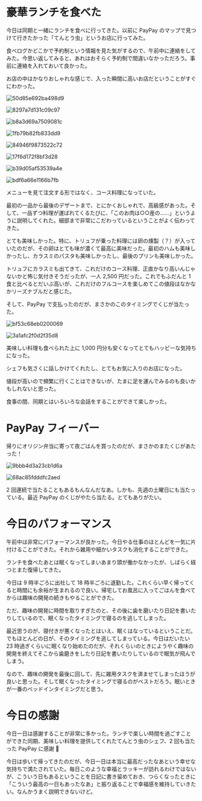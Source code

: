 # 豪華ランチを食べた
今日は同期と一緒にランチを食べに行ってきた。以前に PayPay のマップで見つけて行きたかった「てんとう虫」というお店に行ってみた。

食べログかどこかで予約制という情報を見た気がするので、午前中に連絡をしてみた。今思い返してみると、あれはおそらく予約制で間違いなかっただろう。事前に連絡を入れておいて良かった。

お店の中はかなりおしゃれな感じで、入った瞬間に高いお店だということがすぐにわかった。

![50d85e692ba498d9](https://noraworld.github.io/box-bulbasaur/2019/09/50d85e692ba498d9.jpg)

![8297a7d131c09c97](https://noraworld.github.io/box-bulbasaur/2019/09/8297a7d131c09c97.jpg)

![b8a3d69a7509081c](https://noraworld.github.io/box-bulbasaur/2019/09/b8a3d69a7509081c.jpg)

![1fb79b82fb833dd9](https://noraworld.github.io/box-bulbasaur/2019/09/1fb79b82fb833dd9.jpg)

![84946f9873522c72](https://noraworld.github.io/box-bulbasaur/2019/09/84946f9873522c72.jpg)

![17f6d172f8bf3d28](https://noraworld.github.io/box-bulbasaur/2019/09/17f6d172f8bf3d28.jpg)

![b39d05af53539a4e](https://noraworld.github.io/box-bulbasaur/2019/09/b39d05af53539a4e.jpg)

![bdf6a66e1166b7fb](https://noraworld.github.io/box-bulbasaur/2019/09/bdf6a66e1166b7fb.jpg)

メニューを見て注文する形ではなく、コース料理になっていた。

最初の一品から最後のデザートまで、とにかくおしゃれで、高級感があった。そして、一品ずつ料理が運ばれてくるたびに、「このお肉は○○産の......」というように説明してくれた。細部まで非常にこだわっているということがよく伝わってきた。

とても美味しかった。特に、トリュフが乗った料理には卵の燻製（？）が入っていたのだが、その卵はとても味が濃くて最高に美味だった。最初のハムも美味しかったし、カラスミのパスタも美味しかったし、最後のプリンも美味しかった。

トリュフにカラスミも出てきて、これだけのコース料理、正直かなり高いんじゃないかと怖じ気付きそうだったが、一人 2,500 円だった。これでもふだんと 1 食と比べるとだいぶ高いが、これだけのフルコースを楽しめてこの値段はなかなかリーズナブルだと感じた。

そして、PayPay で支払ったのだが、まさかのこのタイミングでくじが当たった。

![bf53c68eb0200069](https://noraworld.github.io/box-bulbasaur/2019/09/bf53c68eb0200069.png)

![3a1afc2f0d2f35d8](https://noraworld.github.io/box-bulbasaur/2019/09/3a1afc2f0d2f35d8.png)

美味しい料理も食べられた上に 1,000 円分も安くなってとてもハッピーな気持ちになった。

シェフも気さくに話しかけてくれたし、とてもお気に入りのお店になった。

値段が高いので頻繁に行くことはできないが、たまに足を運んでみるのも良いかもしれないと思った。

食事の間、同期とはいろいろな会話をすることができて楽しかった。

# PayPay フィーバー
帰りにオリジン弁当に寄って夜ごはんを買ったのだが、まさかのまたくじがあたった！

![9bbb4d3a23cb1d6a](https://noraworld.github.io/box-bulbasaur/2019/09/9bbb4d3a23cb1d6a.png)

![68ac85fdddfc2aed](https://noraworld.github.io/box-bulbasaur/2019/09/68ac85fdddfc2aed.jpg)

2 回連続で当たることもあるもんなんだなあ。しかも、先週の土曜日にも当たっている。最近 PayPay のくじがやたら当たる。とてもありがたい。

# 今日のパフォーマンス
午前中は非常にパフォーマンスが良かった。今日やる仕事のほとんどを一気に片付けることができた。それから雑用や細かいタスクも消化することができた。

ランチを食べたあとは眠くなってしまいあまり頭が働かなかったが、しばらく経つとまた復帰してきた。

今日は 9 時半ごろに出社して 18 時半ごろに退勤した。これくらい早く帰ってくると時間にも余裕が生まれるので良い。帰宅してお風呂に入ってごはんを食べてからは趣味の開発の続きもやることができた。

ただ、趣味の開発に時間を取りすぎたのと、その後に歯を磨いたり日記を書いたりしているので、眠くなったタイミングで寝るのを逃してしまった。

最近思うのが、寝付きが悪くなったとはいえ、眠くはなっているということだ。でもほとんどの日が、そのタイミングを逃してしまっている。今日はだいたい 23 時過ぎくらいに眠くなり始めたのだが、それくらいのときにようやく趣味の開発を終えてそこから歯磨きをしたり日記を書いたりしているので眠気が飛んでしまう。

なので、趣味の開発を最後に回して、先に雑用タスクを済ませてしまったほうが良いと思った。そして眠くなったタイミングで寝るのがベストだろう。眠いときが一番のベッドインタイミングだと思う。

# 今日の感謝
今日一日は感謝することが非常に多かった。ランチで楽しい時間を過ごすことができた同期、美味しい料理を提供してくれたてんとう虫のシェフ、2 回も当たった PayPay に感謝 🙏

今日は歩いて帰ってきたのだが、今日一日は本当に最高だったなあという幸せな気持ちで満たされていた。毎日このような幸福とラッキーが訪れるわけではないが、こういう日もあるということを日記に書き留めておき、つらくなったときに「こういう最高の一日もあったなあ」と振り返ることで幸福感を維持していきたい。なんかうまく説明できないけど。
